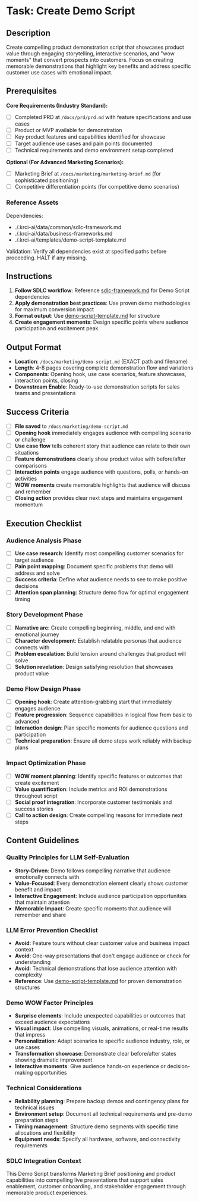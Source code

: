 # Task: Create Demo Script

## Description

Create compelling product demonstration script that showcases product value through engaging storytelling, interactive scenarios, and "wow moments" that convert prospects into customers. Focus on creating memorable demonstrations that highlight key benefits and address specific customer use cases with emotional impact.

## Prerequisites

**Core Requirements (Industry Standard):**

- [ ] Completed PRD at `/docs/prd/prd.md` with feature specifications and use cases
- [ ] Product or MVP available for demonstration
- [ ] Key product features and capabilities identified for showcase
- [ ] Target audience use cases and pain points documented
- [ ] Technical requirements and demo environment setup completed

**Optional (For Advanced Marketing Scenarios):**

- [ ] Marketing Brief at `/docs/marketing/marketing-brief.md` (for sophisticated positioning)
- [ ] Competitive differentiation points (for competitive demo scenarios)

### Reference Assets

Dependencies:

- ./.krci-ai/data/common/sdlc-framework.md
- ./.krci-ai/data/business-frameworks.md
- ./.krci-ai/templates/demo-script-template.md

Validation: Verify all dependencies exist at specified paths before proceeding. HALT if any missing.

## Instructions

1. **Follow SDLC workflow**: Reference [sdlc-framework.md](./.krci-ai/data/common/sdlc-framework.md) for Demo Script dependencies
2. **Apply demonstration best practices**: Use proven demo methodologies for maximum conversion impact
3. **Format output**: Use [demo-script-template.md](./.krci-ai/templates/demo-script-template.md) for structure
4. **Create engagement moments**: Design specific points where audience participation and excitement peak

## Output Format

- **Location**: `/docs/marketing/demo-script.md` (EXACT path and filename)
- **Length**: 4-8 pages covering complete demonstration flow and variations
- **Components**: Opening hook, use case scenarios, feature showcases, interaction points, closing
- **Downstream Enable**: Ready-to-use demonstration scripts for sales teams and presentations

## Success Criteria

- [ ] **File saved** to `/docs/marketing/demo-script.md`
- [ ] **Opening hook** immediately engages audience with compelling scenario or challenge
- [ ] **Use case flow** tells coherent story that audience can relate to their own situations
- [ ] **Feature demonstrations** clearly show product value with before/after comparisons
- [ ] **Interaction points** engage audience with questions, polls, or hands-on activities
- [ ] **WOW moments** create memorable highlights that audience will discuss and remember
- [ ] **Closing action** provides clear next steps and maintains engagement momentum

## Execution Checklist

### Audience Analysis Phase

- [ ] **Use case research**: Identify most compelling customer scenarios for target audience
- [ ] **Pain point mapping**: Document specific problems that demo will address and solve
- [ ] **Success criteria**: Define what audience needs to see to make positive decisions
- [ ] **Attention span planning**: Structure demo flow for optimal engagement timing

### Story Development Phase

- [ ] **Narrative arc**: Create compelling beginning, middle, and end with emotional journey
- [ ] **Character development**: Establish relatable personas that audience connects with
- [ ] **Problem escalation**: Build tension around challenges that product will solve
- [ ] **Solution revelation**: Design satisfying resolution that showcases product value

### Demo Flow Design Phase

- [ ] **Opening hook**: Create attention-grabbing start that immediately engages audience
- [ ] **Feature progression**: Sequence capabilities in logical flow from basic to advanced
- [ ] **Interaction design**: Plan specific moments for audience questions and participation
- [ ] **Technical preparation**: Ensure all demo steps work reliably with backup plans

### Impact Optimization Phase

- [ ] **WOW moment planning**: Identify specific features or outcomes that create excitement
- [ ] **Value quantification**: Include metrics and ROI demonstrations throughout script
- [ ] **Social proof integration**: Incorporate customer testimonials and success stories
- [ ] **Call to action design**: Create compelling reasons for immediate next steps

## Content Guidelines

### Quality Principles for LLM Self-Evaluation

- **Story-Driven**: Demo follows compelling narrative that audience emotionally connects with
- **Value-Focused**: Every demonstration element clearly shows customer benefit and impact
- **Interactive Engagement**: Include audience participation opportunities that maintain attention
- **Memorable Impact**: Create specific moments that audience will remember and share

### LLM Error Prevention Checklist

- **Avoid**: Feature tours without clear customer value and business impact context
- **Avoid**: One-way presentations that don't engage audience or check for understanding
- **Avoid**: Technical demonstrations that lose audience attention with complexity
- **Reference**: Use [demo-script-template.md](./.krci-ai/templates/demo-script-template.md) for proven demonstration structures

### Demo WOW Factor Principles

- **Surprise elements**: Include unexpected capabilities or outcomes that exceed audience expectations
- **Visual impact**: Use compelling visuals, animations, or real-time results that impress
- **Personalization**: Adapt scenarios to specific audience industry, role, or use cases
- **Transformation showcase**: Demonstrate clear before/after states showing dramatic improvement
- **Interactive moments**: Give audience hands-on experience or decision-making opportunities

### Technical Considerations

- **Reliability planning**: Prepare backup demos and contingency plans for technical issues
- **Environment setup**: Document all technical requirements and pre-demo preparation steps
- **Timing management**: Structure demo segments with specific time allocations and flexibility
- **Equipment needs**: Specify all hardware, software, and connectivity requirements

### SDLC Integration Context

This Demo Script transforms Marketing Brief positioning and product capabilities into compelling live presentations that support sales enablement, customer onboarding, and stakeholder engagement through memorable product experiences.
